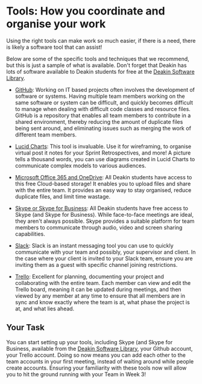 # Tools: How you coordinate and organise your work

Using the right tools can make work so much easier, if there is a need, there is likely a software tool that can assist!

Below are some of the specific tools and techniques that we recommend, but this is just a sample of what is available. Don't forget that Deakin has lots of software available to Deakin students for free at the [Deakin Software Library](<http://software.deakin.edu.au/>).

*	[GitHub](<https://github.com/>): Working on IT based projects often involves the development of software or systems. Having multiple team members working on the same software or system can be difficult, and quickly becomes difficult to manage when dealing with difficult code classes and resource files. GitHub is a repository that enables all team members to contribute in a shared environment, thereby reducing the amount of duplicate files being sent around, and eliminating issues such as merging the work of different team members. 

*   [Lucid Charts](<https://www.lucidchart.com>): This tool is invaluable. Use it for wireframing, to organise virtual post it notes for your Sprint Retrospectives, and more! A picture tells a thousand words, you can use diagrams created in Lucid Charts to communicate complex models to various audiences.

*	[Microsoft Office 365 and OneDrive](<http://deakin.edu.au/onedrive>): All Deakin students have access to this free Cloud-based storage! It enables you to upload files and share with the entire team. It provides an easy way to stay organised, reduce duplicate files, and limit time wastage.

*	[Skype or Skype for Business](<https://www.skype.com/en/>): All Deakin students have free access to Skype (and Skype for Business). While face-to-face meetings are ideal, they aren't always possible. Skype provides a suitable platform for team members to communicate through audio, video and screen sharing capabilities.

*   [Slack](<https://slack.com/>): Slack is an instant messaging tool you can use to quickly communicate with your team and possibly, your supervisor and client. In the case where your client is invited to your Slack team, ensure you are inviting them as a guest with specific channel joining restrictions.

*	[Trello](https://trello.com/): Excellent for planning, documenting your project and collaborating with the entire team. Each member can view and edit the Trello board, meaning it can be updated during meetings, and then viewed by any member at any time to ensure that all members are in sync and know exactly where the team is at, what phase the project is at, and what lies ahead.

## Your Task
You can start setting up your tools, including Skype (and Skype for Business, available from the [Deakin Software Library](<http://software.deakin.edu.au/>), your Github account, your Trello account. Doing so now means you can add each other to the team accounts in your first meeting, instead of waiting around while people create accounts. Ensuring your familiarity with these tools now will allow you to hit the ground running with your Team in Week 3!   
